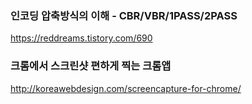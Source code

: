 ### 인코딩 압축방식의 이해 - CBR/VBR/1PASS/2PASS

https://reddreams.tistory.com/690

### 크롬에서 스크린샷 편하게 찍는 크롬앱

http://koreawebdesign.com/screencapture-for-chrome/
